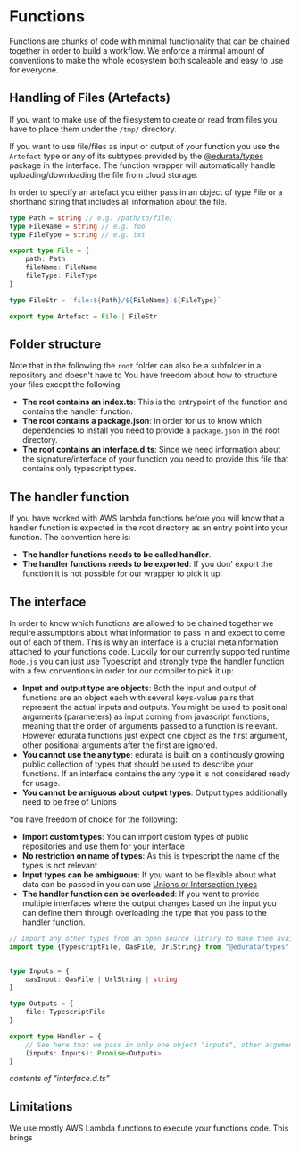 # Functions

Functions are chunks of code with minimal functionality that can be chained together in order to build a workflow. We enforce a minmal amount of conventions to make the whole ecosystem both scaleable and easy to use for everyone.


## Handling of Files (Artefacts)

If you want to make use of the filesystem to create or read from files you have to place them under the `/tmp/` directory. 

If you want to use file/files as input or output of your function you use the `Artefact` type or any of its subtypes provided by the [@edurata/types](https://www.npmjs.com/package/@edurata/types) package in the interface. The function wrapper will automatically handle uploading/downloading the file from cloud storage. 

In order to specify an artefact you either pass in an object of type File or a shorthand string that includes all information about the file.

```typescript
type Path = string // e.g. /path/to/file/
type FileName = string // e.g. foo
type FileType = string // e.g. txt

export type File = {
    path: Path 
    fileName: FileName
    fileType: FileType
}

type FileStr = `file:${Path}/${FileName}.${FileType}`

export type Artefact = File | FileStr

```


## Folder structure

Note that in the following the `root` folder can also be a subfolder in a repository and doesn't have to 
You have freedom about how to structure your files except the following:
- **The root contains an index.ts**: This is the entrypoint of the function and contains the handler function.
- **The root contains a package.json**: In order for us to know which dependencies to install you need to provide a `package.json` in the root directory.
- **The root contains an interface.d.ts**: Since we need information about the signature/interface of your function you need to provide this file that contains only typescript types.

## The handler function

If you have worked with AWS lambda functions before you will know that a handler function is expected in the root directory as an entry point into your function. The convention here is:
- **The handler functions needs to be called handler**.
- **The handler functions needs to be exported**: If you don' export the function it is not possible for our wrapper to pick it up.

## The interface

In order to know which functions are allowed to be chained together we require assumptions about what information to pass in and expect to come out of each of them. This is why an interface is a crucial metainformation attached to your functions code. Luckily for our currently supported runtime `Node.js` you can just use Typescript and strongly type the handler function with a few conventions in order for our compiler to pick it up:

- **Input and output type are objects**: Both the input and output of functions are an object each with several keys-value pairs that represent the actual inputs and outputs. You might be used to positional arguments (parameters) as input coming from javascript functions, meaning that the order of arguments passed to a function is relevant. However edurata functions just expect one object as the first argument, other positional arguments after the first are ignored.
- **You cannot use the any type**: edurata is built on a continously growing public collection of types that should be used to describe your functions. If an interface contains the any type it is not considered ready for usage.
- **You cannot be amiguous about output types**: Output types additionally need to be free of Unions

You have freedom of choice for the following:

- **Import custom types**: You can import custom types of public repositories and use them for your interface
- **No restriction on name of types**: As this is typescript the name of the types is not relevant
- **Input types can be ambiguous**: If you want to be flexible about what data can be passed in you can use [Unions or Intersection types](https://www.typescriptlang.org/docs/handbook/unions-and-intersections.html) 
- **The handler function can be overloaded**: If you want to provide multiple interfaces where the output changes based on the input you can define them through overloading the type that you pass to the handler function.

```typescript
// Import any other types from an open source library to make them available
import type {TypescriptFile, OasFile, UrlString} from "@edurata/types"


type Inputs = {
    oasInput: OasFile | UrlString | string
}

type Outputs = {
    file: TypescriptFile
}

export type Handler = {
    // See here that we pass in only one object "inputs", other arguments are ignored
    (inputs: Inputs): Promise<Outputs>
}

```
*contents of "interface.d.ts"*

## Limitations

We use mostly AWS Lambda functions to execute your functions code. This brings 

